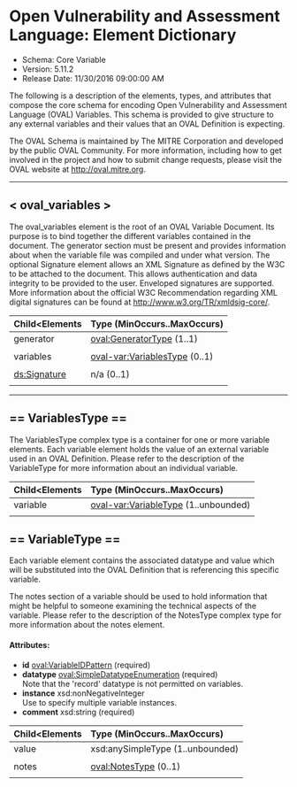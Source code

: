 # Open Vulnerability and Assessment Language: Element Dictionary

* Schema: Core Variable  
* Version: 5.11.2  
* Release Date: 11/30/2016 09:00:00 AM



The following is a description of the elements, types, and attributes that compose the core schema for encoding Open Vulnerability and Assessment Language (OVAL) Variables. This schema is provided to give structure to any external variables and their values that an OVAL Definition is expecting.

The OVAL Schema is maintained by The MITRE Corporation and developed by the public OVAL Community. For more information, including how to get involved in the project and how to submit change requests, please visit the OVAL website at http://oval.mitre.org.

______________
  
## <a name="oval_variables"></a>< oval_variables >

The oval_variables element is the root of an OVAL Variable Document. Its purpose is to bind together the different variables contained in the document. The generator section must be present and provides information about when the variable file was compiled and under what version. The optional Signature element allows an XML Signature as defined by the W3C to be attached to the document. This allows authentication and data integrity to be provided to the user. Enveloped signatures are supported. More information about the official W3C Recommendation regarding XML digital signatures can be found at http://www.w3.org/TR/xmldsig-core/.

| Child<Elements | Type (MinOccurs..MaxOccurs) |  
|:-------------- |:--------------------------- |  
| generator | [oval:GeneratorType](oval-common-schema.md#GeneratorType)  (1..1) |  
|||  
| variables | [oval-var:VariablesType](oval-variables-schema.md#VariablesType)  (0..1) |  
|||  
| [ds:Signature](http://www.w3.org/TR/xmldsig-core/#sec-Signature)  | n/a (0..1) |  
|||  
  
______________
  
## <a name="VariablesType"></a>== VariablesType ==

The VariablesType complex type is a container for one or more variable elements. Each variable element holds the value of an external variable used in an OVAL Definition. Please refer to the description of the VariableType for more information about an individual variable.

| Child<Elements | Type (MinOccurs..MaxOccurs) |  
|:-------------- |:--------------------------- |  
| variable | [oval-var:VariableType](oval-variables-schema.md#VariableType)  (1..unbounded) |  
|||  
  
## <a name="VariableType"></a>== VariableType ==

Each variable element contains the associated datatype and value which will be substituted into the OVAL Definition that is referencing this specific variable.

The notes section of a variable should be used to hold information that might be helpful to someone examining the technical aspects of the variable. Please refer to the description of the NotesType complex type for more information about the notes element.

#### Attributes:

*	**id** [oval:VariableIDPattern](oval-common-schema.md#VariableIDPattern)  (required)  
*	**datatype** [oval:SimpleDatatypeEnumeration](oval-common-schema.md#SimpleDatatypeEnumeration)  (required)  
Note that the 'record' datatype is not permitted on variables.  
*	**instance** xsd:nonNegativeInteger  
Use to specify multiple variable instances.  
*	**comment** xsd:string (required)  
  
| Child<Elements | Type (MinOccurs..MaxOccurs) |  
|:-------------- |:--------------------------- |  
| value | xsd:anySimpleType (1..unbounded) |  
|||  
| notes | [oval:NotesType](oval-common-schema.md#NotesType)  (0..1) |  
|||  
  
